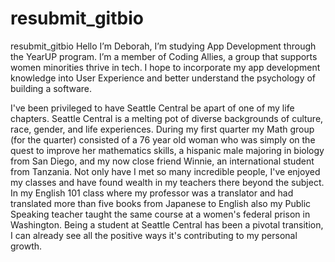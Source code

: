 # resubmit_gitbio
resubmit_gitbio
Hello I’m Deborah, I’m studying App Development through the YearUP program. I’m a member of Coding Allies, a group that supports women minorities thrive in tech. I hope to incorporate my app development knowledge into User Experience and better understand the psychology of building a software.

I've been privileged to have Seattle Central be apart of one of my life chapters. Seattle Central is a melting pot of diverse backgrounds of culture, race, gender, and life experiences. During my first quarter my Math group (for the quarter) consisted of a 76 year old woman who was simply on the quest to improve her mathematics skills, a hispanic male majoring in biology from San Diego, and my now close friend Winnie, an international student from Tanzania. Not only have I met so many incredible people, I've enjoyed my classes and have found wealth in my teachers there beyond the subject. In my English 101 class where my professor was a translator and had translated more than five books from Japanese to English also my Public Speaking teacher taught the same course at a women's federal prison in Washington. Being a student at Seattle Central has been a pivotal transition, I can already see all the positive ways it's contributing to my personal growth.
